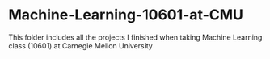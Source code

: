# Machine-Learning-10601-at-CMU
This folder includes all the projects I finished when taking Machine Learning class (10601) at Carnegie Mellon University
